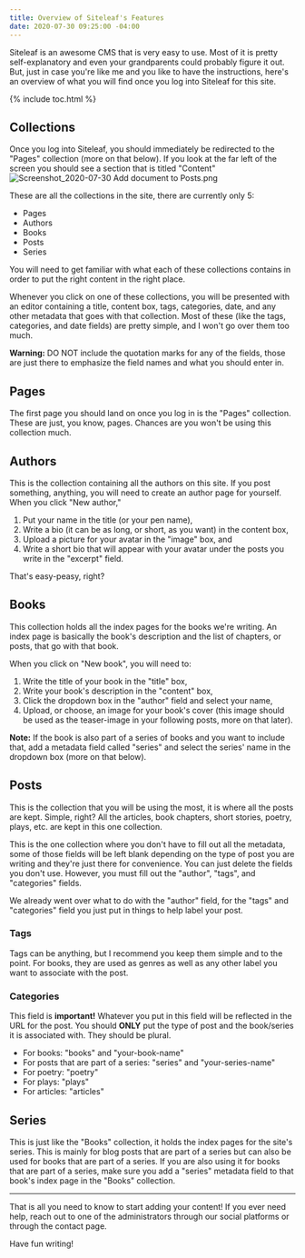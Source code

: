 ```yaml
---
title: Overview of Siteleaf's Features
date: 2020-07-30 09:25:00 -04:00
---
```


Siteleaf is an awesome CMS that is very easy to use. Most of it is pretty self-explanatory and even your grandparents could probably figure it out. But, just in case you're like me and you like to have the instructions, here's an overview of what you will find once you log into Siteleaf for this site.

{% include toc.html %}

## Collections
Once you log into Siteleaf, you should immediately be redirected to the "Pages" collection (more on that below). If you look at the far left of the screen you should see a section that is titled "Content"
![Screenshot_2020-07-30 Add document to Posts.png](/uploads/Screenshot_2020-07-30%20Add%20document%20to%20Posts.png)

These are all the collections in the site, there are currently only 5:
- Pages
- Authors
- Books
- Posts
- Series

You will need to get familiar with what each of these collections contains in order to put the right content in the right place.

Whenever you click on one of these collections, you will be presented with an editor containing a title, content box, tags, categories, date, and any other metadata that goes with that collection. Most of these (like the tags, categories, and date fields) are pretty simple, and I won't go over them too much.

**Warning:** DO NOT include the quotation marks for any of the fields, those are just there to emphasize the field names and what you should enter in.

## Pages
The first page you should land on once you log in is the "Pages" collection. These are just, you know, pages. Chances are you won't be using this collection much.

## Authors
This is the collection containing all the authors on this site. If you post something, anything, you will need to create an author page for yourself. When you click "New author," 
1. Put your name in the title (or your pen name),
2. Write a bio (it can be as long, or short, as you want) in the content box,
3. Upload a picture for your avatar in the "image" box, and 
4. Write a short bio that will appear with your avatar under the posts you write in the "excerpt" field.

That's easy-peasy, right?

## Books
This collection holds all the index pages for the books we're writing. An index page is basically the book's description and the list of chapters, or posts, that go with that book.

When you click on "New book", you will need to:
1. Write the title of your book in the "title" box,
2. Write your book's description in the "content" box,
3. Click the dropdown box in the "author" field and select your name,
4. Upload, or choose, an image for your book's cover (this image should be used as the teaser-image in your following posts, more on that later).

**Note:** If the book is also part of a series of books and you want to include that, add a metadata field called "series" and select the series' name in the dropdown box (more on that below).

## Posts
This is the collection that you will be using the most, it is where all the posts are kept. Simple, right? All the articles, book chapters, short stories, poetry, plays, etc. are kept in this one collection.

This is the one collection where you don't have to fill out all the metadata, some of those fields will be left blank depending on the type of post you are writing and they're just there for convenience. You can just delete the fields you don't use. However, you must fill out the "author", "tags", and "categories" fields.

We already went over what to do with the "author" field, for the "tags" and "categories" field you just put in things to help label your post.

### Tags
Tags can be anything, but I recommend you keep them simple and to the point. For books, they are used as genres as well as any other label you want to associate with the post.

### Categories
This field is **important!** Whatever you put in this field will be reflected in the URL for the post. You should **ONLY** put the type of post and the book/series it is associated with. They should be plural.

- For books: "books" and "your-book-name"
- For posts that are part of a series: "series" and "your-series-name"
- For poetry: "poetry"
- For plays: "plays"
- For articles: "articles"

## Series
This is just like the "Books" collection, it holds the index pages for the site's series. This is mainly for blog posts that are part of a series but can also be used for books that are part of a series. If you are also using it for books that are part of a series, make sure you add a "series" metadata field to that book's index page in the "Books" collection.

---

That is all you need to know to start adding your content! If you ever need help, reach out to one of the administrators through our social platforms or through the contact page.

Have fun writing!